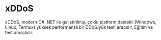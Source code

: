# xDDoS
xDDoS, modern C# .NET ile geliştirilmiş, çoklu platform destekli (Windows, Linux, Termux) yüksek performanslı bir DDoS/yük testi aracıdır, Eğitim ve test amaçlıdır.
